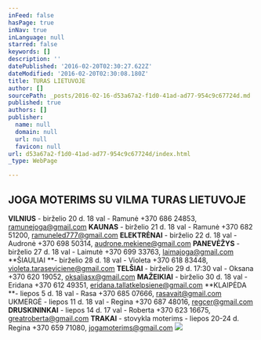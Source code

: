 ```yaml
---
inFeed: false
hasPage: true
inNav: true
inLanguage: null
starred: false
keywords: []
description: ''
datePublished: '2016-02-20T02:30:27.622Z'
dateModified: '2016-02-20T02:30:08.180Z'
title: TURAS LIETUVOJE
author: []
sourcePath: _posts/2016-02-16-d53a67a2-f1d0-41ad-ad77-954c9c67724d.md
published: true
authors: []
publisher:
  name: null
  domain: null
  url: null
  favicon: null
url: d53a67a2-f1d0-41ad-ad77-954c9c67724d/index.html
_type: WebPage

---
```

## JOGA MOTERIMS SU VILMA              TURAS LIETUVOJE

**VILNIUS** - birželio 20 d. 18 val - Ramunė +370 686 24853, ramunejoga@gmail.com                                                                                       **KAUNAS** - birželio 21 d. 18 val - Ramunė +370 682 51200, ramuneled777@gmail.com                                                                         **ELEKTRĖNAI** - birželio 22 d. 18 val - Audronė +370 698 50314, audrone.mekiene@gmail.com                                                                   **PANEVĖŽYS** - birželio 27 d. 18 val - Laimutė +370 699 33763, laimajoga@gmail.com                                                                                           **ŠIAULIAI **- birželio 28 d. 18 val - Violeta +370 618 83448, violeta.taraseviciene@gmail.com                                                                       **TELŠIAI** - birželio 29 d. 17:30 val - Oksana +370 620 19052, oksaliasx@gmail.com                                                                                      **MAŽEIKIAI** - birželio 30 d. 18 val - Eridana +370 612 49351, eridana.tallatkelpsiene@gmail.com                                                               **KLAIPĖDA **- liepos 5 d. 18 val - Rasa +370 685 07666, rasavait@gmail.com UKMERGĖ - liepos 11 d. 18 val - Regina +370 687 48016, regcer@gmail.com                                                                                       **DRUSKININKAI** - liepos 14 d. 17 val - Roberta +370 623 16675, greatroberta@gmail.com                                                                                         **TRAKAI** - stovykla moterims - liepos 20-24 d. Regina +370 659 71080, jogamoterims@gmail.com
![](https://s3-us-west-2.amazonaws.com/the-grid-img/p/d7c4d3e30fb0de8eefb6b7ce6aeab53dd2e262ae.jpg)